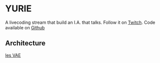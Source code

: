 # YURIE

A livecoding stream that build an I.A. that talks. Follow it on [Twitch](https://www.twitch.tv/cepcam).
Code available on [Github](https://github.com/zarnold/yurie)

## Architecture 

[les VAE](https://arxiv.org/abs/1511.06349)
